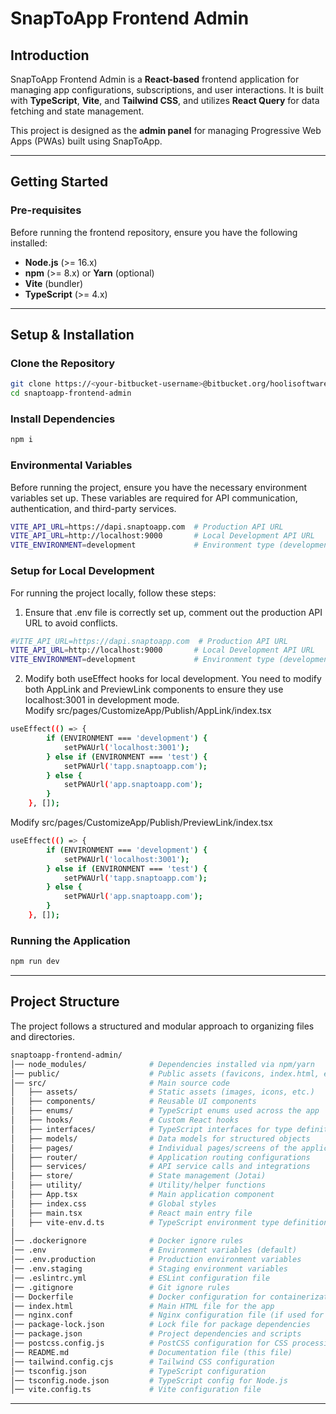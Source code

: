 # **SnapToApp Frontend Admin**

## **Introduction**
SnapToApp Frontend Admin is a **React-based** frontend application for managing app configurations, subscriptions, and user interactions. It is built with **TypeScript**, **Vite**, and **Tailwind CSS**, and utilizes **React Query** for data fetching and state management.

This project is designed as the **admin panel** for managing Progressive Web Apps (PWAs) built using SnapToApp.

---

## **Getting Started**

### **Pre-requisites**
Before running the frontend repository, ensure you have the following installed:

- **Node.js** (>= 16.x)
- **npm** (>= 8.x) or **Yarn** (optional)
- **Vite** (bundler)
- **TypeScript** (>= 4.x)

---

## **Setup & Installation**

### **Clone the Repository**
```sh
git clone https://<your-bitbucket-username>@bitbucket.org/hoolisoftware/snaptoapp-frontend-admin.git
cd snaptoapp-frontend-admin
```

### **Install Dependencies**
```sh
npm i
```

### **Environmental Variables**
Before running the project, ensure you have the necessary environment variables set up. These variables are required for API communication, authentication, and third-party services.
```sh
VITE_API_URL=https://dapi.snaptoapp.com  # Production API URL
VITE_API_URL=http://localhost:9000       # Local Development API URL
VITE_ENVIRONMENT=development             # Environment type (development/staging/production)
```
### **Setup for Local Development**
For running the project locally, follow these steps:
1. Ensure that .env file is correctly set up, comment out the production API URL to avoid conflicts.
```sh
#VITE_API_URL=https://dapi.snaptoapp.com  # Production API URL
VITE_API_URL=http://localhost:9000       # Local Development API URL
VITE_ENVIRONMENT=development             # Environment type (development/staging/production)
```
2. Modify both useEffect hooks for local development. You need to modify both AppLink and PreviewLink components to ensure they use localhost:3001 in development mode.                   
Modify src/pages/CustomizeApp/Publish/AppLink/index.tsx
```sh
useEffect(() => {
		if (ENVIRONMENT === 'development') {
			setPWAUrl('localhost:3001');
		} else if (ENVIRONMENT === 'test') {
			setPWAUrl('tapp.snaptoapp.com');
		} else {
			setPWAUrl('app.snaptoapp.com');
		}
	}, []);
```

Modify src/pages/CustomizeApp/Publish/PreviewLink/index.tsx
```sh
useEffect(() => {
		if (ENVIRONMENT === 'development') {
			setPWAUrl('localhost:3001');
		} else if (ENVIRONMENT === 'test') {
			setPWAUrl('tapp.snaptoapp.com');
		} else {
			setPWAUrl('app.snaptoapp.com');
		}
	}, []);
```

### **Running the Application**
```sh
npm run dev
```

---

## **Project Structure**
The project follows a structured and modular approach to organizing files and directories.

```sh
snaptoapp-frontend-admin/
│── node_modules/              # Dependencies installed via npm/yarn
│── public/                    # Public assets (favicons, index.html, etc.)
│── src/                       # Main source code
│   ├── assets/                # Static assets (images, icons, etc.)
│   ├── components/            # Reusable UI components
│   ├── enums/                 # TypeScript enums used across the app
│   ├── hooks/                 # Custom React hooks
│   ├── interfaces/            # TypeScript interfaces for type definitions
│   ├── models/                # Data models for structured objects
│   ├── pages/                 # Individual pages/screens of the application
│   ├── router/                # Application routing configurations
│   ├── services/              # API service calls and integrations
│   ├── store/                 # State management (Jotai)
│   ├── utility/               # Utility/helper functions
│   ├── App.tsx                # Main application component
│   ├── index.css              # Global styles
│   ├── main.tsx               # React main entry file
│   ├── vite-env.d.ts          # TypeScript environment type definitions
│
│── .dockerignore              # Docker ignore rules
│── .env                       # Environment variables (default)
│── .env.production            # Production environment variables
│── .env.staging               # Staging environment variables
│── .eslintrc.yml              # ESLint configuration file
│── .gitignore                 # Git ignore rules
│── Dockerfile                 # Docker configuration for containerization
│── index.html                 # Main HTML file for the app
│── nginx.conf                 # Nginx configuration file (if used for deployment)
│── package-lock.json          # Lock file for package dependencies
│── package.json               # Project dependencies and scripts
│── postcss.config.js          # PostCSS configuration for CSS processing
│── README.md                  # Documentation file (this file)
│── tailwind.config.cjs        # Tailwind CSS configuration
│── tsconfig.json              # TypeScript configuration
│── tsconfig.node.json         # TypeScript config for Node.js
│── vite.config.ts             # Vite configuration file
```
---
